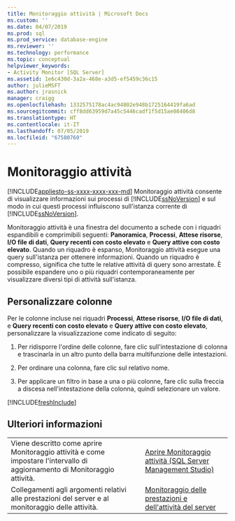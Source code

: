 ```yaml
---
title: Monitoraggio attività | Microsoft Docs
ms.custom: ''
ms.date: 04/07/2019
ms.prod: sql
ms.prod_service: database-engine
ms.reviewer: ''
ms.technology: performance
ms.topic: conceptual
helpviewer_keywords:
- Activity Monitor [SQL Server]
ms.assetid: 1e6c430d-3a2a-468e-a3d5-ef5459c36c15
author: julieMSFT
ms.author: jrasnick
manager: craigg
ms.openlocfilehash: 1332575178ac4ac94802e948b1725164419fa6ad
ms.sourcegitcommit: cff8dd63959d7a45c5446cadf1f5d15ae08406d8
ms.translationtype: HT
ms.contentlocale: it-IT
ms.lasthandoff: 07/05/2019
ms.locfileid: "67580760"
---
```

# <a name="activity-monitor"></a>Monitoraggio attività
[!INCLUDE[appliesto-ss-xxxx-xxxx-xxx-md](../../includes/appliesto-ss-xxxx-xxxx-xxx-md.md)]
Monitoraggio attività consente di visualizzare informazioni sui processi di [!INCLUDE[ssNoVersion](../../includes/ssnoversion-md.md)] e sul modo in cui questi processi influiscono sull'istanza corrente di [!INCLUDE[ssNoVersion](../../includes/ssnoversion-md.md)].  
  
Monitoraggio attività è una finestra del documento a schede con i riquadri espandibili e comprimibili seguenti: **Panoramica**, **Processi**, **Attese risorse**, **I/O file di dati**, **Query recenti con costo elevato** e **Query attive con costo elevato**. Quando un riquadro è espanso, Monitoraggio attività esegue una query sull'istanza per ottenere informazioni. Quando un riquadro è compresso, significa che tutte le relative attività di query sono arrestate. È possibile espandere uno o più riquadri contemporaneamente per visualizzare diversi tipi di attività sull'istanza.  
 
## <a name="customize-columns"></a>Personalizzare colonne 
Per le colonne incluse nei riquadri **Processi**, **Attese risorse**, **I/O file di dati**, e **Query recenti con costo elevato** e **Query attive con costo elevato**, personalizzare la visualizzazione come indicato di seguito:  
  
1.  Per ridisporre l'ordine delle colonne, fare clic sull'intestazione di colonna e trascinarla in un altro punto della barra multifunzione delle intestazioni.  
  
2.  Per ordinare una colonna, fare clic sul relativo nome.  
  
3.  Per applicare un filtro in base a una o più colonne, fare clic sulla freccia a discesa nell'intestazione della colonna, quindi selezionare un valore.  

[!INCLUDE[freshInclude](../../includes/paragraph-content/fresh-note-steps-feedback.md)]

## <a name="more-information"></a>Ulteriori informazioni  
   
|||  
|-|-|  
|Viene descritto come aprire Monitoraggio attività e come impostare l'intervallo di aggiornamento di Monitoraggio attività.|[Aprire Monitoraggio attività &#40;SQL Server Management Studio&#41;](../../relational-databases/performance-monitor/open-activity-monitor-sql-server-management-studio.md)|  
|Collegamenti agli argomenti relativi alle prestazioni del server e al monitoraggio delle attività.|[Monitoraggio delle prestazioni e dell'attività del server](../../relational-databases/performance/server-performance-and-activity-monitoring.md)|  
  
  
